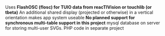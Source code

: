 Uses
**FlashOSC (flosc) for TUIO data from reacTIVision or touchlib (or tbeta)** An additional shared display (projected or otherwise) in a vertical orientation makes app system useable
**No planned support for synchronous multi-table support in this project** mysql database on server for storing multi-user SVGs. PHP code in separate project